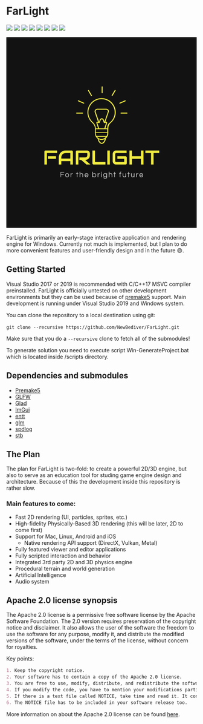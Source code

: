 # FarLight

<a alt="C/C++"> <img src="https://img.shields.io/badge/C%2FC%2B%2B17-MSVC-red" /> </a>
<a alt="GLSL"> <img src="https://img.shields.io/badge/GLSL-4.2-red" /> </a>
<a alt="Premake5"> <img src="https://img.shields.io/badge/Premake-5-red" /> </a>
<a alt="Spdlog"> <img src="https://img.shields.io/badge/SpdLog-gray" /> </a>
<a alt="OpenGL"> <img src="https://img.shields.io/badge/OpenGL-gray" /> </a>
<a alt="Glad"> <img src="https://img.shields.io/badge/Glad-gray" /> </a>
<a alt="GLFW"> <img src="https://img.shields.io/badge/GLFW-gray" /> </a>
<a alt="GLM"> <img src="https://img.shields.io/badge/GLM-gray" /> </a>

![FarLight](/Logo/Logo.png?raw=true "FarLight")

FarLight is primarily an early-stage interactive application and rendering engine for Windows. Currently not much is implemented, but I plan to do more convenient features and user-friendly design and in the future :smile:. 

## Getting Started
Visual Studio 2017 or 2019 is recommended with C/C++17 MSVC compiler preinstalled. FarLight is officially untested on other development environments but they can be used because of [premake5](https://github.com/premake/premake-core) support. Main development is running under Visual Studio 2019 and Windows system.

You can clone the repository to a local destination using git:

`git clone --recursive https://github.com/NewBediver/FarLight.git`

Make sure that you do a `--recursive` clone to fetch all of the submodules!

To generate solution you need to execute script Win-GenerateProject.bat which is located inside /scripts directory.

## Dependencies and submodules

- [Premake5](https://github.com/premake/premake-core)
- [GLFW](https://github.com/glfw/glfw)
- [Glad](https://github.com/Dav1dde/glad)
- [ImGui](https://github.com/ocornut/imgui)
- [entt](https://github.com/skypjack/entt)
- [glm](https://github.com/g-truc/glm)
- [spdlog](https://github.com/gabime/spdlog)
- [stb](https://github.com/gabime/spdlog)

## The Plan
The plan for FarLight is two-fold: to create a powerful 2D/3D engine, but also to serve as an education tool for studing game engine design and architecture. Because of this the development inside this repository is rather slow.

### Main features to come:
- Fast 2D rendering (UI, particles, sprites, etc.)
- High-fidelity Physically-Based 3D rendering (this will be later, 2D to come first)
- Support for Mac, Linux, Android and iOS
  - Native rendering API support (DirectX, Vulkan, Metal)
- Fully featured viewer and editor applications
- Fully scripted interaction and behavior
- Integrated 3rd party 2D and 3D physics engine
- Procedural terrain and world generation
- Artificial Intelligence
- Audio system

## Apache 2.0 license synopsis

The Apache 2.0 license is a permissive free software license by the Apache Software Foundation. The 2.0 version requires preservation of the copyright notice and disclaimer. It also allows the user of the software the freedom to use the software for any purpose, modify it, and distribute the modified versions of the software, under the terms of the license, without concern for royalties.

Key points:
```markdown
1. Keep the copyright notice.
2. Your software has to contain a copy of the Apache 2.0 license.
3. You are free to use, modify, distribute, and redistribute the software.
4. If you modify the code, you have to mention your modifications particularly.
5. If there is a text file called NOTICE, take time and read it. It contains further information about the specific parts of the license and the purpose of the software.
6. The NOTICE file has to be included in your software release too.
```

More information on about the Apache 2.0 license can be found [here](https://choosealicense.com/licenses/apache-2.0).
